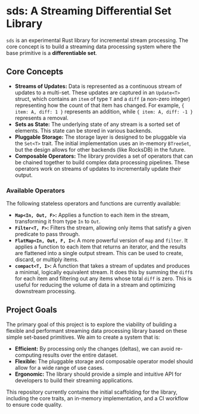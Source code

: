 # sds: A Streaming Differential Set Library

`sds` is an experimental Rust library for incremental stream processing. The core concept is to build a streaming data processing system where the base primitive is a **differentiable set**.

## Core Concepts

- **Streams of Updates:** Data is represented as a continuous stream of updates to a multi-set. These updates are captured in an `Update<T>` struct, which contains an `item` of type `T` and a `diff` (a non-zero integer) representing how the count of that item has changed. For example, `{ item: A, diff: 1 }` represents an addition, while `{ item: A, diff: -1 }` represents a removal.
- **Sets as State:** The underlying state of any stream is a sorted set of elements. This state can be stored in various backends.
- **Pluggable Storage:** The storage layer is designed to be pluggable via the `Set<T>` trait. The initial implementation uses an in-memory `BTreeSet`, but the design allows for other backends (like RocksDB) in the future.
- **Composable Operators:** The library provides a set of operators that can be chained together to build complex data processing pipelines. These operators work on streams of updates to incrementally update their output.

### Available Operators

The following stateless operators and functions are currently available:

- **`Map<In, Out, F>`:** Applies a function to each item in the stream, transforming it from type `In` to `Out`.
- **`Filter<T, F>`:** Filters the stream, allowing only items that satisfy a given predicate to pass through.
- **`FlatMap<In, Out, F, I>`:** A more powerful version of `map` and `filter`. It applies a function to each item that returns an iterator, and the results are flattened into a single output stream. This can be used to create, discard, or multiply items.
- **`compact<T, I>`:** A function that takes a stream of updates and produces a minimal, logically equivalent stream. It does this by summing the `diff`s for each item and filtering out any items whose total `diff` is zero. This is useful for reducing the volume of data in a stream and optimizing downstream processing.

## Project Goals

The primary goal of this project is to explore the viability of building a flexible and performant streaming data processing library based on these simple set-based primitives. We aim to create a system that is:

- **Efficient:** By processing only the changes (deltas), we can avoid re-computing results over the entire dataset.
- **Flexible:** The pluggable storage and composable operator model should allow for a wide range of use cases.
- **Ergonomic:** The library should provide a simple and intuitive API for developers to build their streaming applications.

This repository currently contains the initial scaffolding for the library, including the core traits, an in-memory implementation, and a CI workflow to ensure code quality.